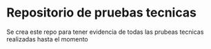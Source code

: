 # Repositorio de pruebas tecnicas 


Se crea este repo para tener evidencia de todas las prubeas tecnicas realizadas hasta el momento
